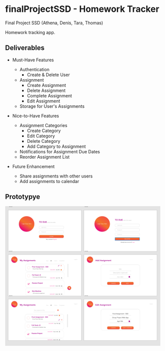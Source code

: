 # finalProjectSSD - Homework Tracker
Final Project SSD (Athena, Denis, Tara, Thomas)

Homework tracking app.

## Deliverables
* Must-Have Features
    * Authentication
      * Create & Delete User
    * Assignment
      * Create Assignment
      * Delete Assignment
      * Complete Assignment
      * Edit Assignment
    * Storage for User's Assignments
  
* Nice-to-Have Features
    * Assignment Categories
      * Create Category
      * Edit Category
      * Delete Category
      * Add Category to Assignment
    * Notifications for Assignment Due Dates
    * Reorder Assignment List
      
* Future Enhancement
    * Share assignments with other users
    * Add assignments to calendar
    

## Prototypye
![Image of Screens](images/1.png)


